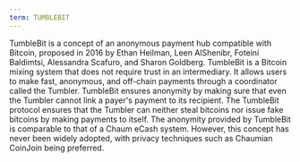```yaml
---
term: TUMBLEBIT
---
```


TumbleBit is a concept of an anonymous payment hub compatible with Bitcoin, proposed in 2016 by Ethan Heilman, Leen AlShenibr, Foteini Baldimtsi, Alessandra Scafuro, and Sharon Goldberg. TumbleBit is a Bitcoin mixing system that does not require trust in an intermediary. It allows users to make fast, anonymous, and off-chain payments through a coordinator called the Tumbler. TumbleBit ensures anonymity by making sure that even the Tumbler cannot link a payer's payment to its recipient. The TumbleBit protocol ensures that the Tumbler can neither steal bitcoins nor issue fake bitcoins by making payments to itself. The anonymity provided by TumbleBit is comparable to that of a Chaum eCash system. However, this concept has never been widely adopted, with privacy techniques such as Chaumian CoinJoin being preferred.

